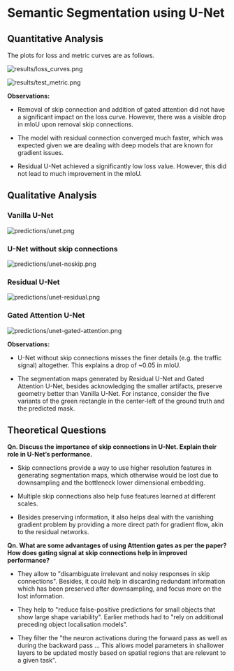 # Semantic Segmentation using U-Net

## Quantitative Analysis

The plots for loss and metric curves are as follows.

![results/loss_curves.png](results/loss_curves.png)

![results/test_metric.png](results/test_metric.png)

**Observations:**

- Removal of skip connection and addition of gated attention did not have a significant impact on the loss curve. However, there was a visible drop in mIoU upon removal skip connections.

- The model with residual connection converged much faster, which was expected given we are dealing with deep models that are known for gradient issues.

- Residual U-Net achieved a significantly low loss value. However, this did not lead to much improvement in the mIoU.

## Qualitative Analysis

### Vanilla U-Net

![predictions/unet.png](predictions/unet.png)

### U-Net without skip connections

![predictions/unet-noskip.png](predictions/unet-noskip.png)

### Residual U-Net

![predictions/unet-residual.png](predictions/unet-residual.png)

### Gated Attention U-Net

![predictions/unet-gated-attention.png](predictions/unet-gated-attention.png)

**Observations:**

- U-Net without skip connections misses the finer details (e.g. the traffic signal) altogether. This explains a drop of ~0.05 in mIoU.

- The segmentation maps generated by Residual U-Net and Gated Attention U-Net, besides acknowledging the smaller artifacts, preserve geometry better than Vanilla U-Net. For instance, consider the five variants of the green rectangle in the center-left of the ground truth and the predicted mask.

## Theoretical Questions

**Qn. Discuss the importance of skip connections in U-Net. Explain their role in U-Net’s performance.**

- Skip connections provide a way to use higher resolution features in generating segmentation maps, which otherwise would be lost due to downsampling and the bottleneck lower dimensional embedding.

- Multiple skip connections also help fuse features learned at different scales.

- Besides preserving information, it also helps deal with the vanishing gradient problem by providing a more direct path for gradient flow, akin to the residual networks.

**Qn. What are some advantages of using Attention gates as per the paper? How does gating signal at skip connections help in improved performance?**

- They allow to "disambiguate irrelevant and noisy responses in skip connections". Besides, it could help in discarding redundant information which has been preserved after downsampling, and focus more on the lost information.

- They help to "reduce false-positive predictions for small objects that show large shape variability". Earlier methods had to "rely on additional preceding object localisation models".

- They filter the "the neuron activations during the forward pass as well as during the backward pass ... This allows model parameters in shallower layers to be updated mostly
based on spatial regions that are relevant to a given task".
